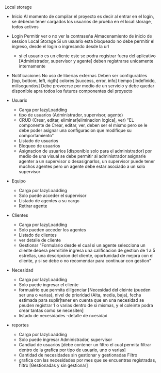Local storage

* Inicio
    Al momento de compilar el proyecto es decir al entrar en el login, se deberan tener cargados los usuarios de prueba en el local storage, todos activos

* Login 
    Permitir ver o no ver la contraseña
    Almacenamiento de inicio de session Local Storage
    Si un usuario esta bloqueado no debe permitir el ingreso, desde el login o ingresando desde la url 
    - si el usuario es un cliente este se podra registrar fuera del aplicativo [Administrador, supervisor y agente] deben registrarse unicamente internamente
* Notificaciones 
    No uso de liberias externas
    Deben ser configurables [top, bottom, left, rigth]  colores [success, error, info] tiempo [indefinido, milisegundos]
    Debe proveerse por medio de un servicio y debe quedar disponible apra todos los futuros componentes del proyecto

* Usuario
    - Carga por lazyLoadding
    - tipo de usuarios (Administrador, supervisor, agente)
    - CRUD (Crear, editar, eliminar[eliminacion logica],  ver) "EL componente de Crear, editar, ver, deben ser el mismo pero se le debe poder asignar una configuracion que modifique su comportamiento"
    - Listado de usuarios
    - Bloqueo de usuarios
    - Asignacion de usuarios [disponible solo para el administrador] por medio de una visual se debe permitir al administrador asignarle agenter a un supervisor o desasignarlos, un supervisor puede tener muchos agentes pero un agente debe estar asociado a un solo supervisor

* Equipo
    - Carga por lazyLoadding
    - Solo puede acceder el supervisor
    - Listado de agentes a su cargo
    - Retirar agente


* Clientes
    - Carga por lazyLoadding
    - Solo pueden acceder los agentes
    - Listado de clientes 
    - ver detalle de cliente
    - Gestionar "Formulario desde el cual si un agente selecciona un cliente debera permitirle ingresa una calificacion de gestion de 1 a 5 estrellas, una descripcion del cliente, oportunidad de mejora con el cliente, y si se debe o no recomendar para continuar con gestion"

* Necesidad
    - Carga por lazyLoadding
    - Solo puede ingresar el cliente 
    - formualrio que permita diligenciar [Necesidad del cleinte (pueden ser una o varias), nivel de prioridad (Alta, media, baja), fecha estimada para suplir]tener en cuenta que en una necesidad se peuden registrar 1 o varias dentro de si mismas, y el coleinte podra crear tantas como se necesiten]
    - listado de necesidades
    -detalle de ncesidad

* reportes
    - Carga por lazyLoadding
    - Solo puede ingresar Administrador, supervisor
    - Candiad de usuarios [debe contener un filtro el cual permita filtrar dentro de la grafica por tipo de usuario, uno o varias]
    - Cantidad de necesidades sin gestionar y gestionadas Filtro
    - grafica con las necesidades por mes que se encuentras registradas, filtro [Gestionadas y sin gestionar]
